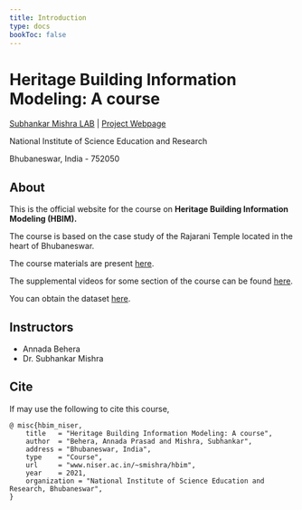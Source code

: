 ```yaml
---
title: Introduction
type: docs
bookToc: false
---
```


# **Heritage Building Information Modeling: A course**

[Subhankar Mishra LAB](https://www.niser.ac.in/~smishra/) | [Project Webpage](https://www.niser.ac.in/~smishra/project/hbim/index.html)

National Institute of Science Education and Research

Bhubaneswar, India - 752050

## About
This is the official website for the course on **Heritage Building Information
Modeling (HBIM).**

The course is based on the case study of the Rajarani Temple located in the heart
of Bhubaneswar.

The course materials are present [here]().

The supplemental videos for some section of the course can be found [here]().

You can obtain the dataset [here](/data/intro).

## Instructors
- Annada Behera
- Dr. Subhankar Mishra

## Cite
If may use the following to cite this course,
```
@ misc{hbim_niser,
	title 	= "Heritage Building Information Modeling: A course",
	author	= "Behera, Annada Prasad and Mishra, Subhankar",
	address	= "Bhubaneswar, India",
	type 	= "Course",
	url 	= "www.niser.ac.in/~smishra/hbim",
	year 	= 2021,
	organization = "National Institute of Science Education and Research, Bhubaneswar",
}
```

